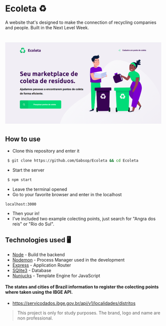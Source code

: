 # Ecoleta ♻️
A website that's designed to make the connection of recycling companies and people. Built in the Next Level Week.
<h1 aling=center>
<img alt="Initial page" src="img/index.jpg"/>
</h1>

## How to use
- Clone this repository and enter it
```bash
 $ git clone https://github.com/Gabsop/Ecoleta && cd Ecoleta
 ```
- Start the server
```bash
 $ npm start
 ```
 - Leave the terminal opened
 - Go to your favorite browser and enter in the localhost
 ```
 localhost:3000
 ```
 - Then your in!
 - I've included two example colecting points, just search for "Angra dos reis" or "Rio do Sul".
 
 ## Technologies used 🖥
- [Node](https://nodejs.org/en/) - Build the backend
- [Nodemon](https://nodemon.io/) - Process Manager used in the development
- [Express](https://expressjs.com/) - Application Router
- [SQlite3](https://www.sqlite.org/) - Database
- [Nunjucks](https://mozilla.github.io/nunjucks/) - Template Engine for JavaScript

#### The states and cities of Brazil information to register the colecting points where taken using the IBGE API.
- https://servicodados.ibge.gov.br/api/v1/localidades/distritos

<blockquote alt="[ignore]">
  <p>
    This project is only for study purposes. The brand, logo and name are non professional.
  </p>
</blockquote>
